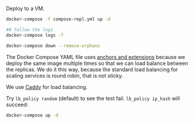 Deploy to a VM.

```bash
docker-compose -f compose-repl.yml up -d

## follow the logs
docker-compose logs -f

docker-compose down --remove-orphans
```

The Docker Compose YAML file uses [anchors and extensions](https://www.howtogeek.com/devops/how-to-simplify-docker-compose-files-with-yaml-anchors-and-extensions/) because we deploy the same image multiple times so that we can load balance between the replicas. We do it this way, because the standard load balancing for scaling services is round robin, that is not sticky.

We use [Caddy](https://caddyserver.com/docs/caddyfile/directives/reverse_proxy#load-balancing) for load balancing.

Try `lb_policy random` (default) to see the test fail. `lb_policy ip_hash` will succeed:

```bash
docker-compose up -d
```
